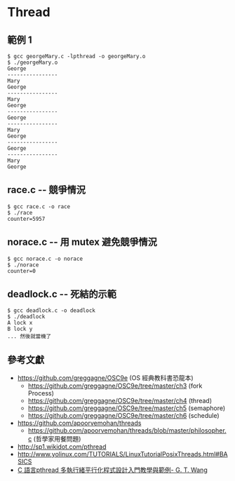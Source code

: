 # Thread

## 範例 1 

```
$ gcc georgeMary.c -lpthread -o georgeMary.o
$ ./georgeMary.o
George
----------------
Mary
George
----------------
Mary
George
----------------
George
----------------
Mary
George
----------------
George
----------------
Mary
George
```

## race.c -- 競爭情況

```
$ gcc race.c -o race
$ ./race
counter=5957
```

## norace.c -- 用 mutex 避免競爭情況

```
$ gcc norace.c -o norace
$ ./norace
counter=0
```

## deadlock.c -- 死結的示範

```
$ gcc deadlock.c -o deadlock
$ ./deadlock
A lock x
B lock y
... 然後就當機了
```

## 參考文獻

* https://github.com/greggagne/OSC9e (OS 經典教科書恐龍本)
  * https://github.com/greggagne/OSC9e/tree/master/ch3 (fork Process)
  * https://github.com/greggagne/OSC9e/tree/master/ch4 (thread)
  * https://github.com/greggagne/OSC9e/tree/master/ch5 (semaphore)
  * https://github.com/greggagne/OSC9e/tree/master/ch6 (schedule)
* https://github.com/apoorvemohan/threads
  * https://github.com/apoorvemohan/threads/blob/master/philosopher.c (哲學家用餐問題)
* http://sp1.wikidot.com/pthread
* http://www.yolinux.com/TUTORIALS/LinuxTutorialPosixThreads.html#BASICS
* [C 語言pthread 多執行緒平行化程式設計入門教學與範例- G. T. Wang](https://blog.gtwang.org/programming/pthread-multithreading-programming-in-c-tutorial/)